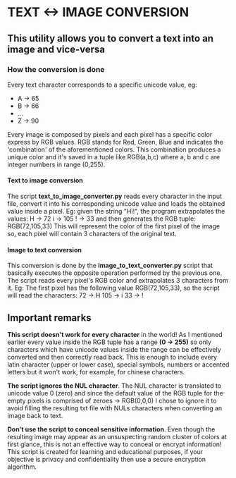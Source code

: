 # TEXT <-> IMAGE CONVERSION
## This utility allows you to convert a text into an image and vice-versa

### How the conversion is done
Every text character corresponds to a specific unicode value, eg:
- A -> 65
- B -> 66
- ...
- Z -> 90

Every image is composed by pixels and each pixel has a specific color express by RGB values.
RGB stands for Red, Green, Blue and indicates the 'combination' of the aforementioned colors.
This combination produces a unique color and it's saved in a tuple like RGB(a,b,c) where a, b and c
are integer numbers in range (0,255).

#### Text to image conversion
The script **text_to_image_converter.py** reads every character in the input file, convert it
into his corresponding unicode value and loads the obtained value inside a pixel.
Eg:
given the string "Hi!", the program extrapolates the values:
H -> 72
i -> 105
! -> 33
and then generates the RGB tuple: RGB(72,105,33)
This will represent the color of the first pixel of the image so, each pixel will contain 3 characters
of the original text.

#### Image to text conversion
This conversion is done by the **image_to_text_converter.py** script that basically executes the 
opposite operation performed by the previous one.
The script reads every pixel's RGB color and extrapolates 3 characters from it.
Eg:
The first pixel has the following value RGB(72,105,33), so the script will read the characters:
72  -> H
105 -> i
33  -> !

## Important remarks
**This script doesn't work for every character** in the world!
As I mentioned earlier every value inside the RGB tuple has a range **(0 -> 255)** so only characters which
have unicode values inside the range can be effectively converted and then correctly read back.
This is enough to include every latin character (upper or lower case), special symbols, numbers or 
accented letters but it won't work, for example, for chinese characters.

**The script ignores the NUL character**.
The NUL character is translated to unicode value 0 (zero) and since the default value of the RGB tuple for the empty pixels is
comprised of zeroes -> RGB(0,0,0) I chose to ignore it to avoid filling the resulting txt file with NULs characters when
converting an image back to text.

**Don't use the script to conceal sensitive information**.
Even though the resulting image may appear as an unsuspecting random cluster of colors at first glance, this is not an effective way to 
conceal or encrypt information!
This script is created for learning and educational purposes, if your objective is privacy and confidentiality then use a secure
encryption algorithm.